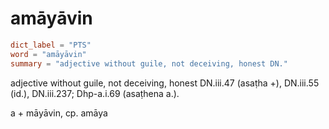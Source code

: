 # amāyāvin

``` toml
dict_label = "PTS"
word = "amāyāvin"
summary = "adjective without guile, not deceiving, honest DN."
```

adjective without guile, not deceiving, honest DN.iii.47 (asaṭha \+), DN.iii.55 (id.), DN.iii.237; Dhp\-a.i.69 (asaṭhena a.).

a \+ māyāvin, cp. amāya

